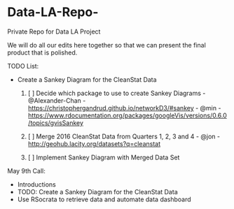 # Data-LA-Repo-

Private Repo for Data LA Project

We will do all our edits here together so that we can present the final product that is polished. 

TODO List:
  * Create a Sankey Diagram for the CleanStat Data
      1. [ ] Decide which package to use to create Sankey Diagrams 
        - @Alexander-Chan
        - https://christophergandrud.github.io/networkD3/#sankey
        - @min
        - https://www.rdocumentation.org/packages/googleVis/versions/0.6.0/topics/gvisSankey
      2. [ ] Merge 2016 CleanStat Data from Quarters 1, 2, 3 and 4
        - @jon
        - http://geohub.lacity.org/datasets?q=cleanstat
        
        
      3. [ ] Implement Sankey Diagram with Merged Data Set

May 9th Call:
* Introductions
* TODO: Create a Sankey Diagram for the CleanStat Data
* Use RSocrata to retrieve data and automate data dashboard 
